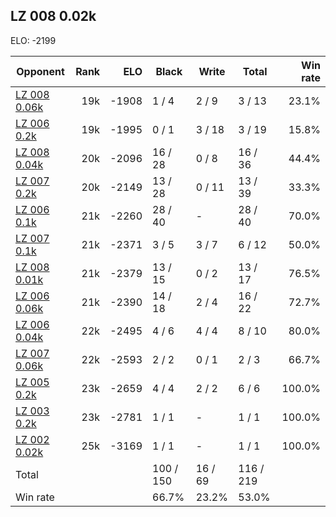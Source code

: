## LZ 008 0.02k ##

ELO: -2199

Opponent | Rank | ELO | Black | Write | Total | Win rate
---------|-----:|----:|-------|-------|-------|-------:
[LZ 008 0.06k](LZ%20008%200.06k.md) | 19k | -1908 | 1 / 4 | 2 / 9 | 3 / 13 | 23.1%
[LZ 006 0.2k](LZ%20006%200.2k.md) | 19k | -1995 | 0 / 1 | 3 / 18 | 3 / 19 | 15.8%
[LZ 008 0.04k](LZ%20008%200.04k.md) | 20k | -2096 | 16 / 28 | 0 / 8 | 16 / 36 | 44.4%
[LZ 007 0.2k](LZ%20007%200.2k.md) | 20k | -2149 | 13 / 28 | 0 / 11 | 13 / 39 | 33.3%
[LZ 006 0.1k](LZ%20006%200.1k.md) | 21k | -2260 | 28 / 40 | - | 28 / 40 | 70.0%
[LZ 007 0.1k](LZ%20007%200.1k.md) | 21k | -2371 | 3 / 5 | 3 / 7 | 6 / 12 | 50.0%
[LZ 008 0.01k](LZ%20008%200.01k.md) | 21k | -2379 | 13 / 15 | 0 / 2 | 13 / 17 | 76.5%
[LZ 006 0.06k](LZ%20006%200.06k.md) | 21k | -2390 | 14 / 18 | 2 / 4 | 16 / 22 | 72.7%
[LZ 006 0.04k](LZ%20006%200.04k.md) | 22k | -2495 | 4 / 6 | 4 / 4 | 8 / 10 | 80.0%
[LZ 007 0.06k](LZ%20007%200.06k.md) | 22k | -2593 | 2 / 2 | 0 / 1 | 2 / 3 | 66.7%
[LZ 005 0.2k](LZ%20005%200.2k.md) | 23k | -2659 | 4 / 4 | 2 / 2 | 6 / 6 | 100.0%
[LZ 003 0.2k](LZ%20003%200.2k.md) | 23k | -2781 | 1 / 1 | - | 1 / 1 | 100.0%
[LZ 002 0.02k](LZ%20002%200.02k.md) | 25k | -3169 | 1 / 1 | - | 1 / 1 | 100.0%
Total | | | 100 / 150 | 16 / 69 | 116 / 219 | 
Win rate| | | 66.7% | 23.2% | 53.0% | 
